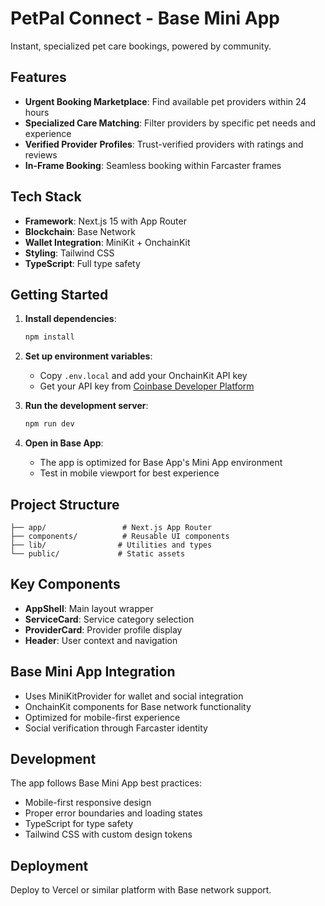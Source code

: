 # PetPal Connect - Base Mini App

Instant, specialized pet care bookings, powered by community.

## Features

- **Urgent Booking Marketplace**: Find available pet providers within 24 hours
- **Specialized Care Matching**: Filter providers by specific pet needs and experience
- **Verified Provider Profiles**: Trust-verified providers with ratings and reviews
- **In-Frame Booking**: Seamless booking within Farcaster frames

## Tech Stack

- **Framework**: Next.js 15 with App Router
- **Blockchain**: Base Network
- **Wallet Integration**: MiniKit + OnchainKit
- **Styling**: Tailwind CSS
- **TypeScript**: Full type safety

## Getting Started

1. **Install dependencies**:
   ```bash
   npm install
   ```

2. **Set up environment variables**:
   - Copy `.env.local` and add your OnchainKit API key
   - Get your API key from [Coinbase Developer Platform](https://portal.cdp.coinbase.com/)

3. **Run the development server**:
   ```bash
   npm run dev
   ```

4. **Open in Base App**:
   - The app is optimized for Base App's Mini App environment
   - Test in mobile viewport for best experience

## Project Structure

```
├── app/                 # Next.js App Router
├── components/          # Reusable UI components
├── lib/                # Utilities and types
└── public/             # Static assets
```

## Key Components

- **AppShell**: Main layout wrapper
- **ServiceCard**: Service category selection
- **ProviderCard**: Provider profile display
- **Header**: User context and navigation

## Base Mini App Integration

- Uses MiniKitProvider for wallet and social integration
- OnchainKit components for Base network functionality
- Optimized for mobile-first experience
- Social verification through Farcaster identity

## Development

The app follows Base Mini App best practices:
- Mobile-first responsive design
- Proper error boundaries and loading states
- TypeScript for type safety
- Tailwind CSS with custom design tokens

## Deployment

Deploy to Vercel or similar platform with Base network support.
